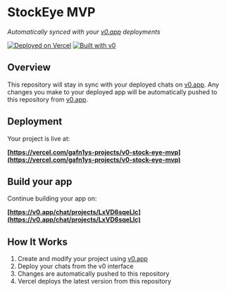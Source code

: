 # StockEye MVP

*Automatically synced with your [v0.app](https://v0.app) deployments*

[![Deployed on Vercel](https://img.shields.io/badge/Deployed%20on-Vercel-black?style=for-the-badge&logo=vercel)](https://vercel.com/gafn1ys-projects/v0-stock-eye-mvp)
[![Built with v0](https://img.shields.io/badge/Built%20with-v0.app-black?style=for-the-badge)](https://v0.app/chat/projects/LxVD6sqeLlc)

## Overview

This repository will stay in sync with your deployed chats on [v0.app](https://v0.app).
Any changes you make to your deployed app will be automatically pushed to this repository from [v0.app](https://v0.app).

## Deployment

Your project is live at:

**[https://vercel.com/gafn1ys-projects/v0-stock-eye-mvp](https://vercel.com/gafn1ys-projects/v0-stock-eye-mvp)**

## Build your app

Continue building your app on:

**[https://v0.app/chat/projects/LxVD6sqeLlc](https://v0.app/chat/projects/LxVD6sqeLlc)**

## How It Works

1. Create and modify your project using [v0.app](https://v0.app)
2. Deploy your chats from the v0 interface
3. Changes are automatically pushed to this repository
4. Vercel deploys the latest version from this repository